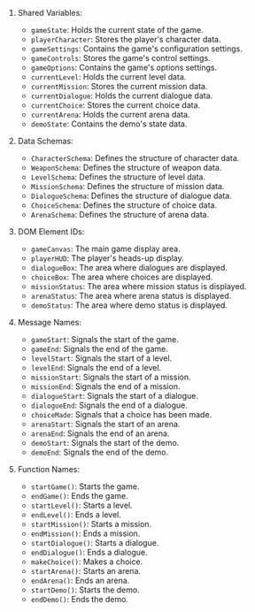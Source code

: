 1. Shared Variables:
   - `gameState`: Holds the current state of the game.
   - `playerCharacter`: Stores the player's character data.
   - `gameSettings`: Contains the game's configuration settings.
   - `gameControls`: Stores the game's control settings.
   - `gameOptions`: Contains the game's options settings.
   - `currentLevel`: Holds the current level data.
   - `currentMission`: Stores the current mission data.
   - `currentDialogue`: Holds the current dialogue data.
   - `currentChoice`: Stores the current choice data.
   - `currentArena`: Holds the current arena data.
   - `demoState`: Contains the demo's state data.

2. Data Schemas:
   - `CharacterSchema`: Defines the structure of character data.
   - `WeaponSchema`: Defines the structure of weapon data.
   - `LevelSchema`: Defines the structure of level data.
   - `MissionSchema`: Defines the structure of mission data.
   - `DialogueSchema`: Defines the structure of dialogue data.
   - `ChoiceSchema`: Defines the structure of choice data.
   - `ArenaSchema`: Defines the structure of arena data.

3. DOM Element IDs:
   - `gameCanvas`: The main game display area.
   - `playerHUD`: The player's heads-up display.
   - `dialogueBox`: The area where dialogues are displayed.
   - `choiceBox`: The area where choices are displayed.
   - `missionStatus`: The area where mission status is displayed.
   - `arenaStatus`: The area where arena status is displayed.
   - `demoStatus`: The area where demo status is displayed.

4. Message Names:
   - `gameStart`: Signals the start of the game.
   - `gameEnd`: Signals the end of the game.
   - `levelStart`: Signals the start of a level.
   - `levelEnd`: Signals the end of a level.
   - `missionStart`: Signals the start of a mission.
   - `missionEnd`: Signals the end of a mission.
   - `dialogueStart`: Signals the start of a dialogue.
   - `dialogueEnd`: Signals the end of a dialogue.
   - `choiceMade`: Signals that a choice has been made.
   - `arenaStart`: Signals the start of an arena.
   - `arenaEnd`: Signals the end of an arena.
   - `demoStart`: Signals the start of the demo.
   - `demoEnd`: Signals the end of the demo.

5. Function Names:
   - `startGame()`: Starts the game.
   - `endGame()`: Ends the game.
   - `startLevel()`: Starts a level.
   - `endLevel()`: Ends a level.
   - `startMission()`: Starts a mission.
   - `endMission()`: Ends a mission.
   - `startDialogue()`: Starts a dialogue.
   - `endDialogue()`: Ends a dialogue.
   - `makeChoice()`: Makes a choice.
   - `startArena()`: Starts an arena.
   - `endArena()`: Ends an arena.
   - `startDemo()`: Starts the demo.
   - `endDemo()`: Ends the demo.
